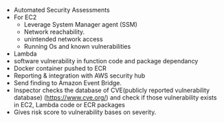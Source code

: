 - Automated Security Assessments
- For EC2
  - Leverage System Manager agent (SSM)
  - Network reachability.
  - unintended network access
  - Running Os and known vulnerabilities
-  Lambda
  - software vulnerability in function code and package dependancy 
- Docker container pushed to ECR
- Reporting & integration with AWS security hub
- Send finding to Amazon Event Bridge.
- Inspector checks the database of CVE(publicly reported vulnerability database) (https://www.cve.org/) and check if those vulnerability exists in EC2, Lambda code or ECR packages 
- Gives risk score to vulnerability bases on severity.

